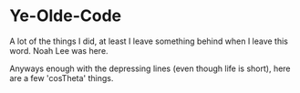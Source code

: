 # Ye-Olde-Code
A lot of the things I did, at least I leave something behind when I leave this word. Noah Lee was here.


Anyways enough with the depressing lines (even though life is short), here are a few 'cosTheta' things.
